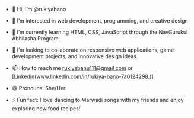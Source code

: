 - 👋 Hi, I’m @rukiyabano
- 👀 I’m interested in web development, programming, and creative design
- 🌱 I’m currently learning HTML, CSS, JavaScript through the NavGurukul Abhilasha Program.  
- 💞️ I’m looking to collaborate on responsive web applications, game development projects, and innovative design ideas.
- 📫 How to reach me rukiyabanu111@gmail.com or [Linkedin(www.linkedin.com/in/rukiya-bano-7a0124298.)]  

- 😄 Pronouns: She/Her
- ⚡ Fun fact: I love dancing to Marwadi songs with my friends and enjoy exploring new food recipes!

<!---
rukiyabano/rukiyabano is a ✨ special ✨ repository because its `README.md` (this file) appears on your GitHub profile.
You can click the Preview link to take a look at your changes.
--->
